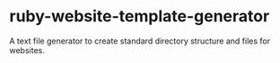 # ruby-website-template-generator
A text file generator to create standard directory structure and files for websites.
